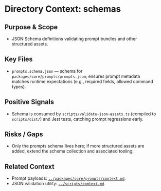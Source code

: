 # Directory Context: schemas

## Purpose & Scope

- JSON Schema definitions validating prompt bundles and other structured assets.

## Key Files

- `prompts.schema.json` — schema for `packages/core/prompts/prompts.json`; ensures prompt metadata matches runtime expectations (e.g., required fields, allowed command types).

## Positive Signals

- Schema is consumed by `scripts/validate-json-assets.ts` (compiled to `scripts/dist/`) and Jest tests, catching prompt regressions early.

## Risks / Gaps

- Only the prompts schema lives here; if more structured assets are added, extend the schema collection and associated tooling.

## Related Context

- Prompt payloads: [`../packages/core/prompts/context.md`](../packages/core/prompts/context.md).
- JSON validation utility: [`../scripts/context.md`](../scripts/context.md).
